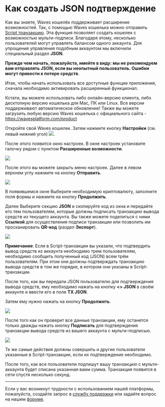 # Как создать JSON подтверждение

Как вы знаете, Waves кошелёк поддерживает расширение возможностей. Так, с помощью Waves кошелька можно отправить [Script транзакцию](/waves-client/advanced_features/script_transaction.md). Эта функция позволяет создать кошелек с возможностью мульти-подписи. Благодаря этому, несколько пользователей могут управлять балансом одного аккаунта. Для упрощения управления подобным аккаунтом мы включили специальный раздел **JSON**.

**Прежде чем начать, пожалуйста, имейте в виду: мы не рекомендуем вам отправлять JSON, если вы неопытный пользователь. Ошибки могут привести к потере средств**.

Итак, чтобы начать использовать все доступные функции приложения, сначала необходимо активировать расширенный функционал.

Кстати, вы можете использовать либо онлайн-версию клиента, либо десктопную версию кошелька для Mac, ПК или Linux. Все версии поддерживают автоматическое обновление! Также вы можете загрузить любую версию Waves кошелька с официального сайта - https://wavesplatform.com/product

Откройте свой Waves кошелек. Затем нажмите кнопку **Настройки** (см. левый нижний угол) ![](/_assets/dark_mode_01.png).

После этого появится окно настроек. В окне настроек установите галочку рядом с пунктом  **Расширенные возможности**.

![](/_assets/advanced_features_01.png)

После этого вы можете закрыть меню настроек. Далее в левом верхнем углу нажмите на кнопку **Отправить**.

![](/_assets/json_01.png)

В появившемся окне Выберите необходимую криптовалюту, заполните поля формы и нажмите на кнопку **Продолжить**.

Далее Выберите секцию **JSON** и скопируйте код из окна и передайте его тем пользователям, которые должны подписать транзакцию вывода средств из текущего аккаунта.
Вы также можете поделиться с ними **Ссылкой** для осуществления подписи транзакции или позволить им просканировать **QR-код** (раздел **Экспорт**).

![](/_assets/json_03.png)

**Примечание**: Если в Script-транзакции вы указали, что подтвердить вывод средств из аккаунта необходимо трем пользователям, необходимо сообщить полученный код (JSON) всем трём пользователям. При этом они должны подтверждать транзакцию вывода средств в том же порядке, в котором они указаны в Script-транзакции.

После того, как вы передали JSON пользователю для подтверждения вывода средств, ему необходимо нажать на кнопку **<> JSON** в своём аккаунте и ввести его в поле **TX JSON**.

Затем ему нужно нажать на кнопку **Продолжить**.

![](/_assets/json_04.png)

После того как он проверит все данные транзакции, ему останется только дважды нажать кнопку **Подписать** для подтверждения транзакции вывода средств из вашего аккаунта с мульти-подписью.

![](/_assets/json_05.png)

Те же самые действия должны совершить и другие пользователи указанные в Script-транзакции, если их подтверждение необходимо.  

После того, как все пользователи подпишут вашу транзакцию с мульти-аккаунта будет списана указанная вами сумма. Транзакция появится в сети спустя несколько секунд.

___

Если у вас возникнут трудности с использованием нашей платформы, пожалуйста, создайте запрос в [службу поддержки](https://support.wavesplatform.com/) или задайте вопрос на нашем [форуме](https://forum.wavesplatform.com/).
